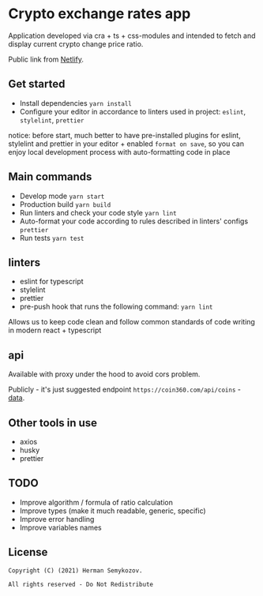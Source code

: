 # Crypto exchange rates app

Application developed via cra + ts + css-modules and intended to fetch and display current crypto change price ratio.

Public link from [Netlify](https://crypto-exchange-rates.netlify.app/).

## Get started
- Install dependencies `yarn install`
- Configure your editor in accordance to linters used in project: `eslint`, `stylelint`, `prettier`

notice: before start, much better to have pre-installed plugins for eslint, stylelint and prettier in your editor +
enabled `format on save`, so you can enjoy local development process with auto-formatting code in place

## Main commands
- Develop mode `yarn start`
- Production build `yarn build`
- Run linters and check your code style `yarn lint`
- Auto-format your code according to rules described in linters' configs `prettier`
- Run tests `yarn test`

## linters
- eslint for typescript
- stylelint
- prettier
- pre-push hook that runs the following command: `yarn lint`

Allows us to keep code clean and follow common standards of code writing in modern react + typescript

## api
Available with proxy under the hood to avoid cors problem.

Publicly - it's just suggested endpoint `https://coin360.com/api/coins` - [data](https://coin360.com/api/coins).

## Other tools in use
- axios
- husky
- prettier

## TODO

 - Improve algorithm / formula of ratio calculation
 - Improve types (make it much readable, generic, specific)
 - Improve error handling
 - Improve variables names

## License

```(c)
Copyright (C) (2021) Herman Semykozov.

All rights reserved - Do Not Redistribute
```
